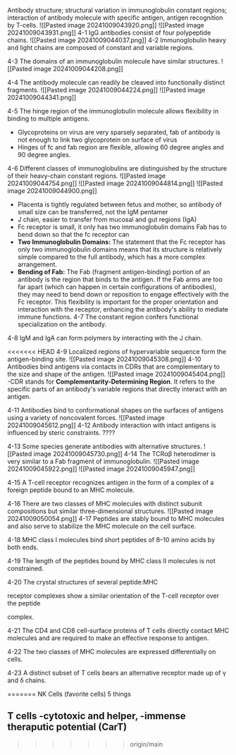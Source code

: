 

Antibody structure; structural variation in immunoglobulin constant regions; interaction of antibody molecule with specific antigen, antigen recognition by T-cells.
![[Pasted image 20241009043920.png]]
![[Pasted image 20241009043931.png]]
4-1 IgG antibodies consist of four polypeptide chains.
![[Pasted image 20241009044037.png]]
4-2 Immunoglobulin heavy and light chains are composed of constant and variable regions.

4-3 The domains of an immunoglobulin molecule have similar structures.
![[Pasted image 20241009044208.png]]

4-4 The antibody molecule can readily be cleaved into functionally distinct fragments.
![[Pasted image 20241009044224.png]]
![[Pasted image 20241009044341.png]]

4-5 The hinge region of the immunoglobulin molecule allows flexibility in binding to multiple antigens.
- Glycoproteins on virus are very sparsely separated, fab of antibody is not enough to link two glycoprotein on surface of virus 
- Hinges of fc and fab region are flexible, allowing 60 degree angles and 90 degree angles.

4-6 Different classes of immunoglobulins are distinguished by the structure of their heavy-chain constant regions.
![[Pasted image 20241009044754.png]]
![[Pasted image 20241009044814.png]]
![[Pasted image 20241009044900.png]]
- Placenta is tightly regulated between fetus and mother, so antibody of small size can be transferred, not the IgM pentamer
- J chain, easier to transfer from mucosal and gut regions (IgA)
- Fc receptor is small, it only has two immunoglobulin domains Fab has to bend down so that the fc receptor can
- **Two Immunoglobulin Domains:** The statement that the Fc receptor has only two immunoglobulin domains means that its structure is relatively simple compared to the full antibody, which has a more complex arrangement.
- **Bending of Fab:** The Fab (fragment antigen-binding) portion of an antibody is the region that binds to the antigen. If the Fab arms are too far apart (which can happen in certain configurations of antibodies), they may need to bend down or reposition to engage effectively with the Fc receptor. This flexibility is important for the proper orientation and interaction with the receptor, enhancing the antibody's ability to mediate immune functions.
4-7 The constant region confers functional specialization on the antibody.

4-8 IgM and IgA can form polymers by interacting with the J chain.

<<<<<<< HEAD
4-9 Localized regions of hypervariable sequence form the antigen-binding site.
![[Pasted image 20241009045308.png]]
4-10 Antibodies bind antigens via contacts in CDRs that are complementary to the size and shape of the antigen.
![[Pasted image 20241009045404.png]]
-CDR stands for **Complementarity-Determining Region**. It refers to the specific parts of an antibody's variable regions that directly interact with an antigen.

4-11 Antibodies bind to conformational shapes on the surfaces of antigens using a variety of noncovalent forces.
![[Pasted image 20241009045612.png]]
4-12 Antibody interaction with intact antigens is influenced by steric constraints.
????


4-13 Some species generate antibodies with alternative structures.
![[Pasted image 20241009045730.png]]
4-14 The TCRαβ heterodimer is very similar to a Fab fragment of immunoglobulin.
![[Pasted image 20241009045922.png]]
![[Pasted image 20241009045947.png]]

4-15 A T-cell receptor recognizes antigen in the form of a complex of a foreign peptide bound to an MHC molecule.

4-16 There are two classes of MHC molecules with distinct subunit compositions but similar three-dimensional structures.
![[Pasted image 20241009050054.png]]
4-17 Peptides are stably bound to MHC molecules and also serve to stabilize the MHC molecule on the cell surface.

4-18 MHC class I molecules bind short peptides of 8–10 amino acids by both ends.

4-19 The length of the peptides bound by MHC class II molecules is not constrained.

4-20 The crystal structures of several peptide:MHC

receptor complexes show a similar orientation of the T-cell receptor over the peptide

complex.

4-21 The CD4 and CD8 cell-surface proteins of T cells directly contact MHC molecules and are required to make an effective response to antigen.

4-22 The two classes of MHC molecules are expressed differentially on cells.

4-23 A distinct subset of T cells bears an alternative receptor made up of γ and δ chains.

=======
NK Cells (favorite cells)
5 things 

T cells 
-cytotoxic and helper,
-immense theraputic potential (CarT)
-
>>>>>>> origin/main
